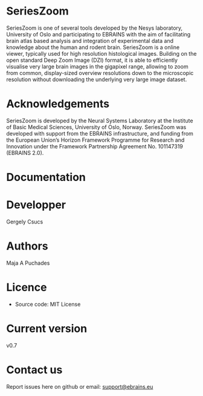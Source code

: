 # SeriesZoom

SeriesZoom is one of several tools developed by the Nesys laboratory, University of Oslo and participating to EBRAINS with the aim of facilitating brain atlas based analysis and integration of experimental data and knowledge about the human and rodent brain.
SeriesZoom is a online viewer, typically used for high resolution histological images. Building on the open standard Deep Zoom Image (DZI) format, it is able to efficiently visualise very large brain images in the gigapixel range, allowing to zoom from common, display-sized overview resolutions down to the microscopic resolution without downloading the underlying very large image dataset.


# Acknowledgements
SeriesZoom is developed by the Neural Systems Laboratory at the Institute of Basic Medical Sciences, University of Oslo, Norway. SeriesZoom  was developed with support from the EBRAINS infrastructure, and funding from the European Union’s Horizon Framework Programme for Research and Innovation under the Framework Partnership Agreement  No. 101147319 (EBRAINS 2.0).

# Documentation


# Developper
Gergely Csucs

# Authors
 Maja A Puchades

# Licence
- Source code: MIT License

# Current version

v0.7

# Contact us
Report issues here on github or email: support@ebrains.eu

